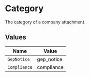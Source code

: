 # Category

The category of a company attachment.


## Values

| Name         | Value        |
| ------------ | ------------ |
| `GepNotice`  | gep_notice   |
| `Compliance` | compliance   |